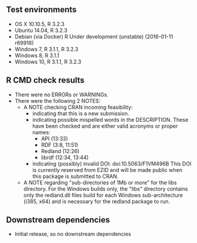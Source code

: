 
## Test environments

* OS X 10.10.5, R 3.2.3
* Ubuntu 14.04, R 3.2.3 
* Debian (via Docker) R Under development (unstable) (2016-01-11 r69918)
* Windows 7, R 3.1.1, R 3.2.3
* Windows 8, R 3.1.1
* Windows 10, R 3.1.1, R 3.2.3

## R CMD check results

* There were no ERRORs or WARNINGs.
* There were the following 2 NOTES: 
  - A NOTE checking CRAN incoming feasibility:
    - indicating that this is a new submission.
    - indicating possible mispelled words in the DESCRIPTION. These have been checked
      and are either valid acronyms or proper names:
      - API (13:33)
      - RDF (3:8, 11:51)
      - Redland (12:26)
      - librdf (12:34, 13:44)
    - indicating (possibly) invalid DOI: doi:10.5063/F1VM496B 
      This DOI is currently reserved from EZID and will be made public when this 
      package is submitted to CRAN.
  - A NOTE regarding "sub-directories of 1Mb or more" for the libs directory.
    For the Windows builds only, the "libs" directory contains only the redland.dll 
    files build for each Windows sub-architecture (i385, x64) and is necessary for 
    the redland package to run.
 
## Downstream dependencies

* Initial release, so no downstream dependencies
